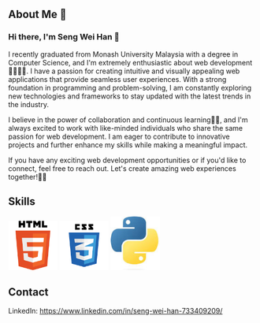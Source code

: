 ## About Me 🚀

### Hi there, I'm Seng Wei Han 👋



I recently graduated from Monash University Malaysia with a degree in Computer Science, and I'm extremely enthusiastic about web development🐱‍🚀🐱‍🚀. I have a passion for creating intuitive and visually appealing web applications that provide seamless user experiences. With a strong foundation in programming and problem-solving, I am constantly exploring new technologies and frameworks to stay updated with the latest trends in the industry.

I believe in the power of collaboration and continuous learning💪💪, and I'm always excited to work with like-minded individuals who share the same passion for web development. I am eager to contribute to innovative projects and further enhance my skills while making a meaningful impact.

If you have any exciting web development opportunities or if you'd like to connect, feel free to reach out. Let's create amazing web experiences together!🙌🙌


## Skills
<img src="images/html.png" width="100" > <img src="images/css.png" width="100" > <img src="images/python.jpg" width="100" >

## Contact
LinkedIn: https://www.linkedin.com/in/seng-wei-han-733409209/ 
